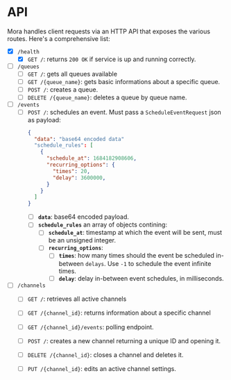 # API

Mora handles client requests via an HTTP API that exposes the various routes.
Here's a comprehensive list:

- [x] `/health`
  - [x] `GET /`: returns `200 OK` if service is up and running correctly.
- [ ] `/queues`
  - [ ] `GET /`: gets all queues available
  - [ ] `GET /{queue_name}`: gets basic informations about a specific queue.
  - [ ] `POST /`: creates a queue.
  - [ ] `DELETE /{queue_name}`: deletes a queue by queue name.
- [ ] `/events`
  - [ ] `POST /`: schedules an event. Must pass a `ScheduleEventRequest` json as payload:
    ```json
    {
      "data": "base64 encoded data"
      "schedule_rules": [
        {
          "schedule_at": 1684182908606,
          "recurring_options": {
            "times": 20,
            "delay": 3600000,
          }
        }
      ]
    }
    ```
    - [ ] **`data`**: base64 encoded payload.
    - [ ] **`schedule_rules`** an array of objects contining:
      - [ ] **`schedule_at`**: timestamp at which the event will be sent, must be an unsigned integer. 
      - [ ] **`recurring_options`**:
        - [ ] **`times`**: how many times should the event be scheduled in-between `delays`. Use `-1` to schedule the event infinite times.
        - [ ] **`delay`**: delay in-between event schedules, in milliseconds.
- [ ] `/channels`
  - [ ] `GET /`: retrieves all active channels
  - [ ] `GET /{channel_id}`: returns information about a specific channel
  - [ ] `GET /{channel_id}/events`: polling endpoint.
  - [ ] `POST /`: creates a new channel returning a unique ID and opening it.
  - [ ] `DELETE /{channel_id}`: closes a channel and deletes it.
  - [ ] `PUT /{channel_id}`: edits an active channel settings.

